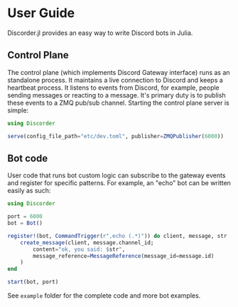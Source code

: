 # User Guide

Discorder.jl provides an easy way to write Discord bots in Julia.

## Control Plane

The control plane (which implements Discord Gateway interface) runs as an standalone process. It maintains a live connection to Discord and keeps a heartbeat process. It listens to events from Discord, for example, people sending messages or reacting to a message. It's primary duty is to publish these events to a ZMQ pub/sub channel. Starting the control plane server is simple:

```julia
using Discorder

serve(config_file_path="etc/dev.toml", publisher=ZMQPublisher(6000))
```

## Bot code

User code that runs bot custom logic can subscribe to the gateway events and register for specific patterns. For example, an "echo" bot can be written easily as such:

```julia
using Discorder

port = 6000
bot = Bot()

register!(bot, CommandTrigger(r",echo (.*)")) do client, message, str
    create_message(client, message.channel_id;
        content="ok, you said: $str",
        message_reference=MessageReference(message_id=message.id)
    )
end

start(bot, port)
```

See `example` folder for the complete code and more bot examples.
